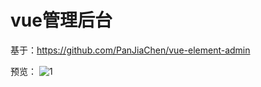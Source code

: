 # vue管理后台
基于：https://github.com/PanJiaChen/vue-element-admin

预览：
![1](https://oss-qn.zacms.com/vue-admin.jpg)
